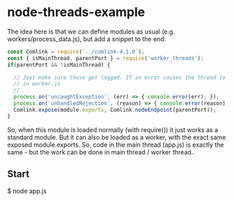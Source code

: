 # node-threads-example

The idea here is that we can define modules as usual (e.g. workers/process_data.js), but add a snippet to the end:

```js
const Comlink = require(`../comlink-4.1.0`);
const { isMainThread, parentPort } = require('worker_threads');
if(parentPort && !isMainThread) {

  // Just make sure these get logged. If an error causes the thread to exit, that is caught
  // in worker.js
  //
  process.on('uncaughtException', (err) => { console.error(err); });
  process.on('unhandledRejection', (reason) => { console.error(reason); });
  Comlink.expose(module.exports, Comlink.nodeEndpoint(parentPort));
}
```

So, when this module is loaded normally (with require()) it just works as a standard module.
But it can also be loaded as a worker, with the exact same exposed module.exports.
So, code in the main thread (app.js) is exactly the same - but the work can be done in main thread / worker thread..

## Start
$ node app.js
